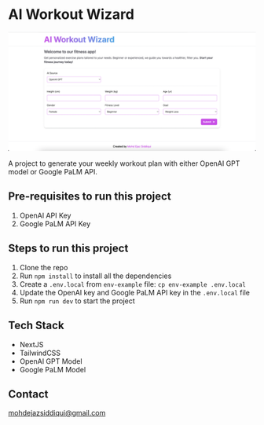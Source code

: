 # AI Workout Wizard

<p align="center">
  <img src="public/ai-workout-wizard.png" alt="animated" />
</p>

A project to generate your weekly workout plan with either OpenAI GPT model or Google PaLM API. 

## Pre-requisites to run this project

1. OpenAI API Key
2. Google PaLM API Key

## Steps to run this project

1. Clone the repo
2. Run `npm install` to install all the dependencies
3. Create a `.env.local` from `env-example` file: `cp env-example .env.local`
4. Update the OpenAI key and Google PaLM API key in the `.env.local` file
5. Run `npm run dev` to start the project


## Tech Stack

- NextJS
- TailwindCSS
- OpenAI GPT Model
- Google PaLM Model

## Contact

mohdejazsiddiqui@gmail.com